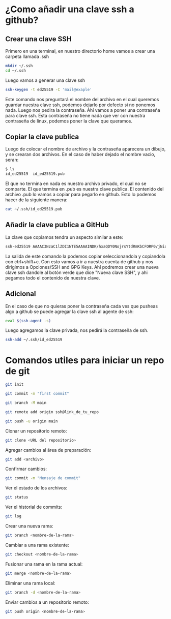 # ¿Como añadir una clave ssh a github?

## Crear una clave SSH

Primero en una terminal, en nuestro directorio home vamos a crear una carpeta llamada .ssh

```bash
mkdir ~/.ssh
cd ~/.ssh
```

Luego vamos a generar una clave ssh

```bash
ssh-keygen -t ed25519 -C 'mail@exaple'
```

Este comando nos preguntará el nombre del archivo en el cual queremos guardar nuestra clave ssh, podemos dejarlo por defecto si no ponemos nada. Luego nos pedira la contraseña. Ahí vamos a poner una contraseña para clave ssh. Esta contraseña no tiene nada que ver con nuestra contraseña de linux, podemos poner la clave que queramos.

## Copiar la clave publica

Luego de colocar el nombre de archivo y la contraseña aparecera un dibujo, y se crearan dos archivos. En el caso de haber dejado el nombre vacio, seran:

```bash
$ ls
id_ed25519  id_ed25519.pub
```

El que no termina en nada es nuestro archivo privado, el cual no se comparte. El que termina en .pub es nuestra clave publica. El contenido del archivo .pub lo vamos a copiar para pegarlo en github. Esto lo podemos hacer de la siguiente manera:

```bash
cat ~/.ssh/id_ed25519.pub
```

## Añadir la clave publica a GitHub

La clave que copiamos tendra un aspecto similar a este:

```bash
ssh-ed25519 AAAAC3NzaC1lZDI1NTE5AAAAINDK/hxaQDY0NojrsYtdRmKbCFORP0/jNioG2uS2QNvs user@host
```

La salida de este comando la podemos copiar seleccionandola y copiandola con ctrl+shift+c. Con esto vamos a ir a nuestra cuenta de github y nos dirigimos a Opciones/SSH and GPG Keys. Ahí podremos crear una nueva clave ssh dandole al botón verde que dice "Nueva clave SSH", y ahi pegamos todo el contenido de nuestra clave. 

## Adicional

En el caso de que no quieras poner la contraseña cada ves que pusheas algo a github se puede agregar la clave ssh al agente de ssh:

```bash
eval $(ssh-agent -s)
```

Luego agregamos la clave privada, nos pedirá la contraseña de ssh.

```bash
ssh-add ~/.ssh/id_ed25519
```

# Comandos utiles para iniciar un repo de git

```bash
git init

git commit -m "first commit"

git branch -M main

git remote add origin ssh@link_de_tu_repo

git push -u origin main
```

Clonar un repositorio remoto:


```bash
git clone <URL del repositorio>
```

Agregar cambios al área de preparación:


```bash
git add <archivo>
```

Confirmar cambios:


```bash
git commit -m "Mensaje de commit"
```

Ver el estado de los archivos:


```bash
git status
```

Ver el historial de commits:


```bash
git log
```

Crear una nueva rama:


```bash
git branch <nombre-de-la-rama>
```

Cambiar a una rama existente:


```bash
git checkout <nombre-de-la-rama>
```

Fusionar una rama en la rama actual:


```bash
git merge <nombre-de-la-rama>
```

Eliminar una rama local:


```bash
git branch -d <nombre-de-la-rama>
```

Enviar cambios a un repositorio remoto:


```bash
git push origin <nombre-de-la-rama>
```

